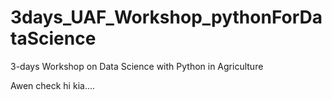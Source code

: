 # 3days_UAF_Workshop_pythonForDataScience

3-days Workshop on Data Science with Python in Agriculture


Awen check hi kia....
